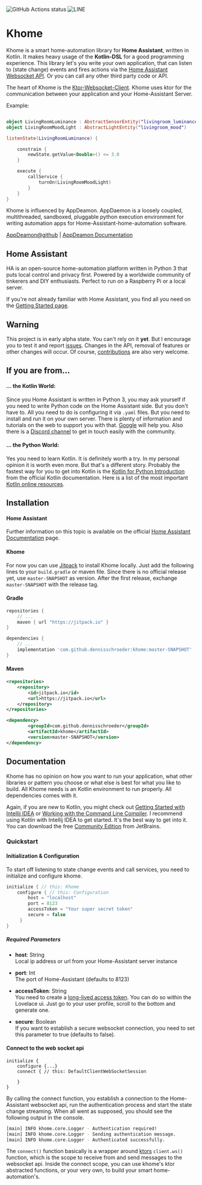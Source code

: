 
![GitHub Actions status](https://github.com/dennisschroeder/khome/workflows/Latest%20push/badge.svg)
![LINE](https://img.shields.io/badge/line--coverage-15%25-red.svg)

# Khome

Khome is a smart home-automation library for **Home Assistant**, written in Kotlin. It makes heavy usage of the **Kotlin-DSL** 
for a good programming experience. This library let's you write your own application, that can listen to (state change) events 
and fires actions via the [Home Assistant Websocket API](https://developers.home-assistant.io/docs/en/external_api_websocket.html).
Or you can call any other third party code or API.

The heart of Khome is the [Ktor-Websocket-Client](https://ktor.io/clients/websockets.html). Khome uses ktor for the communication 
between your application and your Home-Assistant Server.

Example:
```kotlin

object LivingRoomLuminance : AbstractSensorEntity("livingroom_luminance")
object LivingRoomMoodLight : AbstractLightEntity("livingroom_mood") 

listenState(LivingRoomLuminance) {

    constrain {
        newState.getValue<Double>() <= 3.0
    }

    execute {
        callService {
            turnOn(LivingRoomMoodLight)
        }
    }
}
```

Khome is influenced by AppDeamon. AppDaemon is a loosely coupled, multithreaded, sandboxed, pluggable 
python execution environment for writing automation apps for Home-Assistant-home-automation software.

[AppDeamon@github](https://github.com/home-assistant/appdaemon) | [AppDeamon Documentation](https://appdaemon.readthedocs.io/en/latest/)

## Home Assistant
 
HA is an open-source home-automation platform written in Python 3 that puts local control and privacy first. Powered by 
a worldwide community of tinkerers and DIY enthusiasts. Perfect to run on a Raspberry Pi or a local server.

If you're not already familiar with Home Assistant, you find all you need on the [Getting Started page](https://www.home-assistant.io/getting-started/).

## Warning
This project is in early alpha state. You can't rely on it **yet**. But I encourage you to test it and report [issues](https://github.com/dennisschroeder/khome/issues).
Changes in the API, removal of features or other changes will occur. Of course, [contributions](https://github.com/dennisschroeder/khome/pulls) are also very welcome.

## If you are from...

#### ... the Kotlin World:
Since you Home Assistant is written in Python 3, you may ask yourself if you need to write Python code on the Home Assistant
side. But you don't have to. All you need to do is configuring it via `.yaml` files. But you need to install and run it on 
your own server. There is plenty of information and tutorials on the web to support you with that. [Google](https://google.com)
will help you. Also there is a [Discord channel](https://discordapp.com/invite/c5DvZ4e) to get in touch easily with the community.

#### ... the Python World:
Yes you need to learn Kotlin. It is definitely worth a try. In my personal opinion it is worth even more. But that's a different story.
Probably the fastest way for you to get into Kotlin is the [Kotlin for Python Introduction](https://kotlinlang.org/docs/tutorials/kotlin-for-py/introduction.html)
from the official Kotlin documentation. Here is a list of the most important [Kotlin online resources](https://kotlinlang.org/community/#kotlin-online-resources).

## Installation

#### Home Assistant
Further information on this topic is available on the official [Home Assistant Documentation](https://www.home-assistant.io/getting-started/) page.

#### Khome
For now you can use [Jitpack](http://jitpack.io) to install Khome locally. Just add the following lines to your `build.gradle` or maven file.
Since there is no official release yet, use `master-SNAPSHOT` as version. After the first release, exchange `master-SNAPSHOT` with 
the release tag.

#### Gradle
```groovy
repositories {
    // ...
    maven { url "https://jitpack.io" }
}
```
```groovy
dependencies {
    // ...
    implementation 'com.github.dennisschroeder:khome:master-SNAPSHOT'
}
```

#### Maven
```xml
<repositories>
    <repository>
        <id>jitpack.io</id>
        <url>https://jitpack.io</url>
    </repository>
</repositories>
```
```xml
<dependency>
        <groupId>com.github.dennisschroeder</groupId>
        <artifactId>khome</artifactId>
        <version>master-SNAPSHOT</version>
</dependency>

```

## Documentation

Khome has no opinion on how you want to run your application, what other libraries or pattern you choose or what else  is best for what you like to build.
All Khome needs is an Kotlin environment to run properly. All dependencies comes with it.

Again, if you are new to Kotlin, you might check out [Getting Started with Intellij IDEA](https://kotlinlang.org/docs/tutorials/getting-started.html)
or [Working with the Command Line Compiler](https://kotlinlang.org/docs/tutorials/command-line.html).
I recommend using Kotlin with Intellij IDEA to get started. It's the best way to get into it. You can download the free [Community Edition](http://www.jetbrains.com/idea/download/index.html) from JetBrains.

### Quickstart

#### Initialization & Configuration

To start off listening to state change events and call services, you need to initialize and configure khome.

```kotlin
initialize { // this: Khome
    configure { // this: Configuration
        host = "localhost"
        port = 8123
        accessToken = "Your super secret token"
        secure = false
     }
}
```

##### Required Parameters

- **host**: String <br> Local ip address or url from your Home-Assistant server instance

- **port**: Int <br> The port of Home-Assistant (defaults to 8123)

- **accessToken**: String <br> You need to create a [long-lived access token](https://developers.home-assistant.io/docs/en/auth_api.html#long-lived-access-token).
You can do so within the Lovelace ui. Just go to your user profile, scroll to the bottom and generate one.

- **secure**: Boolean <br> If you want to establish a secure websocket connection, you need to set this parameter to true (defaults to false).

#### Connect to the web socket api

```
initialize {
    configure {...}
    connect { // this: DefaultClientWebSocketSession
        
    }
}
```

By calling the connect function, you establish a connection to the Home-Assistant websocket api, run the authentication process and start the state
change streaming. When all went as supposed, you should see the following output in the console. 

```bash
[main] INFO khome.core.Logger - Authentication required!
[main] INFO khome.core.Logger - Sending authentication message.
[main] INFO khome.core.Logger - Authenticated successfully.
```

The `connect()` function basically is a wrapper around [ktors](https://ktor.io/clients/websockets.html) `client.ws()` function, which is the scope to receive from and send messages 
to the websocket api. Inside the connect scope, you can use khome's ktor abstracted functions, or your very own, to build your smart home-automation's.

